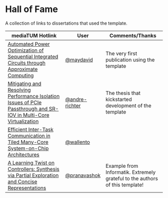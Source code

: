 # Hall of Fame

A collection of links to dissertations that used the template.

|mediaTUM Hotlink|User|Comments/Thanks|
|-|-|-|
|[Automated Power Optimization of Sequential Integrated Circuits through Approximate Computing](http://mediatum.ub.tum.de/doc/1343017/1343017.pdf)|[@maydavid](https://github.com/maydavid)|The very first publication using the template|
|[Mitigating and Resolving Performance Isolation Issues of PCIe Passthrough and SR-IOV in Multi-Core Virtualization](http://mediatum.ub.tum.de/doc/1356714/1356714.pdf)|[@andre-richter](https://github.com/andre-richter)|The thesis that kickstarted development of the template|
|[Efficient Inter-Task Communication in Tiled Many-Core System-on-Chip Architectures](https://mediatum.ub.tum.de/doc/1438539/1438539.pdf)|[@wallento](https://github.com/wallento)||
|[A Learning Twist on Controllers: Synthesis via Partial Exploration and Concise Representations](https://mediatum.ub.tum.de/doc/1575213/1575213.pdf)|[@pranavashok](https://github.com/pranavashok)|Example from Informatik. Extremely grateful to the authors of this template!|
